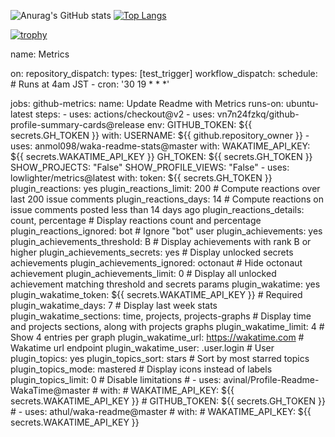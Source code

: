 ![Anurag's GitHub stats](https://github-readme-stats.vercel.app/api?username=Keito777&show_icons=true&theme=radical)
[![Top Langs](https://github-readme-stats.vercel.app/api/top-langs/?username=Keito777&layout=compact&theme=radical)](https://github.com/anuraghazra/github-readme-stats)

[![trophy](https://github-profile-trophy.vercel.app/?username=Keito777&theme=onedark)](https://github.com/ryo-ma/github-profile-trophy)

name: Metrics

on:
  repository_dispatch:
    types: [test_trigger]
  workflow_dispatch:
  schedule:
    # Runs at 4am JST
    - cron: '30 19 * * *'

jobs:
  github-metrics:
    name: Update Readme with Metrics
    runs-on: ubuntu-latest
    steps:
      - uses: actions/checkout@v2
      - uses: vn7n24fzkq/github-profile-summary-cards@release
        env:
          GITHUB_TOKEN: ${{ secrets.GH_TOKEN }}
        with:
          USERNAME: ${{ github.repository_owner }}
      - uses: anmol098/waka-readme-stats@master
        with:
          WAKATIME_API_KEY: ${{ secrets.WAKATIME_API_KEY }}
          GH_TOKEN: ${{ secrets.GH_TOKEN }}
          SHOW_PROJECTS: "False"
          SHOW_PROFILE_VIEWS: "False"
      - uses: lowlighter/metrics@latest
        with:
          token: ${{ secrets.GH_TOKEN }}
          plugin_reactions: yes
          plugin_reactions_limit: 200                 # Compute reactions over last 200 issue comments
          plugin_reactions_days: 14                   # Compute reactions on issue comments posted less than 14 days ago
          plugin_reactions_details: count, percentage # Display reactions count and percentage
          plugin_reactions_ignored: bot               # Ignore "bot" user
          plugin_achievements: yes
          plugin_achievements_threshold: B       # Display achievements with rank B or higher
          plugin_achievements_secrets: yes       # Display unlocked secrets achievements
          plugin_achievements_ignored: octonaut  # Hide octonaut achievement
          plugin_achievements_limit: 0           # Display all unlocked achievement matching threshold and secrets params
          plugin_wakatime: yes
          plugin_wakatime_token: ${{ secrets.WAKATIME_API_KEY }}      # Required
          plugin_wakatime_days: 7                                   # Display last week stats
          plugin_wakatime_sections: time, projects, projects-graphs # Display time and projects sections, along with projects graphs
          plugin_wakatime_limit: 4                                  # Show 4 entries per graph
          plugin_wakatime_url: https://wakatime.com                  # Wakatime url endpoint
          plugin_wakatime_user: .user.login                         # User
          plugin_topics: yes
          plugin_topics_sort: stars    # Sort by most starred topics
          plugin_topics_mode: mastered # Display icons instead of labels
          plugin_topics_limit: 0       # Disable limitations
      # - uses: avinal/Profile-Readme-WakaTime@master
      #   with:
      #     WAKATIME_API_KEY: ${{ secrets.WAKATIME_API_KEY }}
      #     GITHUB_TOKEN: ${{ secrets.GH_TOKEN }}
      # - uses: athul/waka-readme@master
      #   with:
      #     WAKATIME_API_KEY: ${{ secrets.WAKATIME_API_KEY }}
